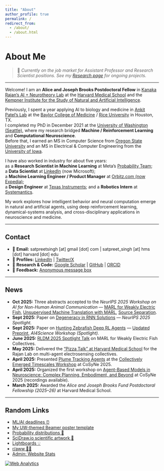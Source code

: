 ```yaml
---
title: "About"
author_profile: true
permalink: /
redirect_from: 
  - /about/
  - /about.html
---
```



# About Me  

> 🧭 *Currently on the job market for Assistant Professor and Research Scientist positions. See my [Research page](research/) for ongoing projects.*

---

Welcome! I am an **Alice and Joseph Brooks Postdoctoral Fellow** in [Kanaka Rajan’s AI + Neurotheory Lab](https://twitter.com/KanakaRajanPhD) at the [Harvard Medical School](https://neuro.hms.harvard.edu) and the [Kempner Institute for the Study of Natural and Artificial Intelligence](https://www.harvard.edu/kempner-institute/).  

Previously, I spent a year applying AI to biology and medicine in [Ankit Patel’s Lab](https://ankitlab.co) at the [Baylor College of Medicine](https://www.bcm.edu) / [Rice University](https://www.rice.edu) in Houston, TX.  
I completed my PhD in December 2021 at the [University of Washington (Seattle)](https://www.ece.uw.edu), where my research bridged **Machine / Reinforcement Learning** and **Computational Neuroscience**.  
Before that, I earned an MS in Computer Science from [Oregon State University](https://eecs.oregonstate.edu) and an MS in Electrical & Computer Engineering from the [University of Iowa](https://ece.engineering.uiowa.edu).  

I have also worked in industry for about five years:  
as a **Research Scientist in Machine Learning** at Meta’s [Probability Team](https://research.facebook.com/teams/probability/);  
a **Data Scientist** at [LinkedIn](https://engineering.linkedin.com/teams/data) (now Microsoft);  
a **Machine Learning Engineer / Product Manager** at [Orbitz.com (now Expedia)](https://www.wired.com/2014/02/orbitz-labs/);  
a **Design Engineer** at [Texas Instruments](https://www.ti.com); and a **Robotics Intern** at [Systemantics](http://www.systemantics.com).  

My work explores how intelligent behavior and neural computation emerge in natural and artificial agents, using deep reinforcement learning, dynamical-systems analysis, and cross-disciplinary applications in neuroscience and medicine.

---

## Contact
- 📧 **Email:** satpreetsingh [at] gmail [dot] com  |  satpreet_singh [at] hms [dot] harvard [dot] edu  
- 🔗 **Profiles:** [LinkedIn](https://www.linkedin.com/in/satpreetsingh) | [Twitter/X](https://twitter.com/tweetsatpreet)  
- 📄 **Research & Code:** [Google Scholar](https://scholar.google.com/citations?user=S6wyhngAAAAJ&hl=en) | [GitHub](https://github.com/satpreetsingh) | [ORCID](https://orcid.org/0000-0003-1867-4401)  
- 💬 **Feedback:** [Anonymous message box](https://www.admonymous.co/satpreetsingh)

---

## News

* **Oct 2025:** Three abstracts accepted to the *NeurIPS 2025 Workshop on AI for Non-Human Animal Communication* — [MARL for Weakly Electric Fish](https://openreview.net/forum?id=cE07Ac7UWx), [Unsupervised Machine Translation with MARL](https://openreview.net/forum?id=253mXeGo9Z), [Source Separation](https://openreview.net/forum?id=RelIvm178s).  
* **Sept 2025:** Paper on [Degeneracy in RNN Solutions](https://arxiv.org/abs/2410.03972) — *NeurIPS 2025 Spotlight.*  
* **Sept 2025:** Paper on [Hunting Zebrafish Deep RL Agents](https://openreview.net/forum?id=3kiCmoOQz7#discussion) — [Updated Preprint](https://arxiv.org/abs/2510.03699), *AI4Science Workshop (Spotlight).*  
* **June 2025:** [RLDM 2025 Spotlight Talk](https://rldm.org/program-2025/) on MARL for Weakly Electric Fish Collectives.  
* **May 2025:** Delivered the [“Pizza Talk” at Harvard Medical School](https://x.com/KanakaRajanPhD/status/1918368968416653774) for the Rajan Lab on multi-agent electrosensing collectives.  
* **April 2025:** Presented [Plume Tracking Agents](https://www.nature.com/articles/s42256-022-00599-w) at the [Collectively Emerged Timescales Workshop](https://www.cosyne.org/workshops-program-2025) at CoSyNe 2025.  
* **April 2025:** Organized the first workshop on [Agent-Based Models in Neuroscience: Complex Planning, Embodiment, and Beyond](https://neuro-agent-models.github.io) at CoSyNe 2025 (recordings available).  
* **March 2025:** Awarded the *Alice and Joseph Brooks Fund Postdoctoral Fellowship (2025–26)* at Harvard Medical School.  

---

## Random Links

- [ML/AI deadlines ⏰](https://aideadlin.es/?sub=ML)  
- [My UW-themed Beamer poster template](https://github.com/satpreetsingh/UWBeamerPosterTemplate)  
- [Probability distributions 🗻](https://github.com/rasmusab/distribution_diagrams)  
- [SciDraw.io scientific artwork 🐞](https://scidraw.io)  
- [Lightboards 💡](https://twitter.com/tweetsatpreet/status/1302414554782076928)  
- [r/aww 🐶🐱](https://www.reddit.com/r/aww/)  
- [Admin: Website Stats](https://statcounter.com/p13020034/?guest=1)  

<!-- Default Statcounter code for Personal
http://satpreetsingh.github.io -->
<script type="text/javascript">
var sc_project=13020034; 
var sc_invisible=1; 
var sc_security="69b15dcb"; 
</script>
<script type="text/javascript"
src="https://www.statcounter.com/counter/counter.js"
async></script>
<noscript><div class="statcounter"><a title="Web Analytics"
href="https://statcounter.com/" target="_blank"><img
class="statcounter"
src="https://c.statcounter.com/13020034/0/69b15dcb/1/"
alt="Web Analytics"
referrerPolicy="no-referrer-when-downgrade"></a></div></noscript>